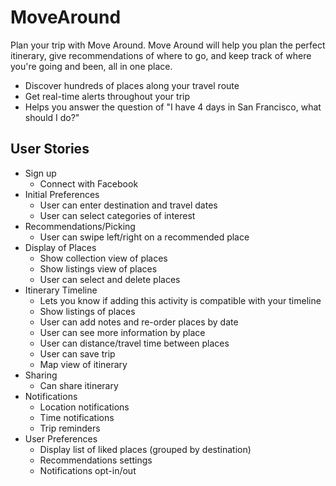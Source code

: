 # MoveAround

Plan your trip with Move Around.  Move Around will help you plan the perfect itinerary, give recommendations of where to go, and keep track of where you're going and been, all in one place.  
- Discover hundreds of places along your travel route
- Get real-time alerts throughout your trip 
- Helps you answer the question of "I have 4 days in San Francisco, what should I do?"


## User Stories

- Sign up
  - Connect with Facebook 
- Initial Preferences
  - User can enter destination and travel dates
  - User can select categories of interest 
- Recommendations/Picking
  - User can swipe left/right on a recommended place 
- Display of Places
  - Show collection view of places
  - Show listings view of places
  - User can select and delete places
- Itinerary Timeline
  - Lets you know if adding this activity is compatible with your timeline
  - Show listings of places
  - User can add notes and re-order places by date
  - User can see more information by place
  - User can distance/travel time between places
  - User can save trip
  - Map view of itinerary
- Sharing 
  - Can share itinerary 
- Notifications
  - Location notifications
  - Time notifications
  - Trip reminders
- User Preferences
  - Display list of liked places (grouped by destination)
  - Recommendations settings 
  - Notifications opt-in/out
